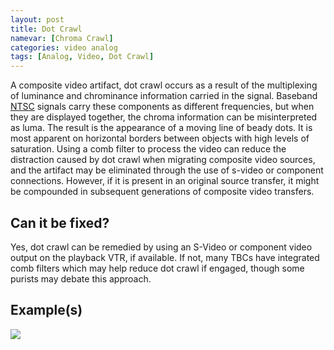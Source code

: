 ```yaml
---
layout: post
title: Dot Crawl
namevar: [Chroma Crawl]
categories: video analog
tags: [Analog, Video, Dot Crawl]
---
```


A composite video artifact, dot crawl occurs as a result of the multiplexing of luminance and chrominance information carried in the signal. Baseband [NTSC](http://en.wikipedia.org/wiki/NTSC) signals carry these components as different frequencies, but when they are displayed together, the chroma information can be misinterpreted as luma. The result is the appearance of a moving line of beady dots. It is most apparent on horizontal borders between objects with high levels of saturation. Using a comb filter to process the video can reduce the distraction caused by dot crawl when migrating composite video sources, and the artifact may be eliminated through the use of s-video or component connections. However, if it is present in an original source transfer, it might be compounded in subsequent generations of composite video transfers.

## Can it be fixed?

Yes, dot crawl can be remedied by using an S-Video or component video output on the playback VTR, if available. If not, many TBCs have integrated comb filters which may help reduce dot crawl if engaged, though some purists may debate this approach.

## Example(s)

<img src="{{ site.baseurl }}/images/DotCrawl_Flat.jpg">